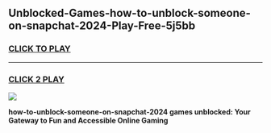 
## Unblocked-Games-how-to-unblock-someone-on-snapchat-2024-Play-Free-5j5bb
<h3>
<a href="https://premium76.site?title=how-to-unblock-someone-on-snapchat-2024&ref=18A1">CLICK TO PLAY</a></h3>
<hr>

<h3>
<a href="https://premium76.site?title=how-to-unblock-someone-on-snapchat-2024&ref=18A1">CLICK 2 PLAY</a>
  
</h3>

<a href="https://premium76.site?title=how-to-unblock-someone-on-snapchat-2024&ref=18A1"><img src="https://clearcache.store/games.png"></a>


**how-to-unblock-someone-on-snapchat-2024 games unblocked: Your Gateway to Fun and Accessible Online Gaming**
